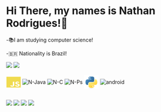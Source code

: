 # Hi There, my names is Nathan Rodrigues!👋

-📚I am studying computer science!

-🇧🇷 Nationality is Brazil!

<div>
  <a href-"https://github.com/nathan2005-maker">
    <img height="180em" src="https://github-readme-stats.vercel.app/api?username=nathan2005-maker&show-icons=false&theme=dark&include_all_commits=true&count_private=true" / >
    <img height="180em" src="https://github-readme-stats.vercel.app/api/wakatime?username=nathan2005-maker&layout=compact&langs_count=16&theme=dark"/ >
</div>
<div style="display: inline_block"><br>
<img align="center" alt="Rafa-Js" height="30" width="40" src="https://raw.githubusercontent.com/devicons/devicon/master/icons/javascript/javascript-plain.svg">
<img align="center" alt="N-Java" height="30" width="48" src="https://cdn.jsdelivr.net/gh/devicons/devicon@latest/icons/java/java-original.svg"/>
<img align="center" alt="N-C" height="30" width="40" src="https://cdn.jsdelivr.net/gh/devicons/devicon@latest/icons/c/c-plain.svg">
<img align="center" alt="N-Ps" height="30" width="40" src="https://cdn.jsdelivr.net/gh/devicons/devicon@latest/icons/photoshop/photoshop-plain.svg">
<img align="center" alt="Rafa-Python" height="38" width="40" src="https://raw.githubusercontent.com/devicons/devicon/master/icons/python/python-original.svg">
<img align="center" alt="android"  height="30" width="40" src="https://cdn.jsdelivr.net/gh/devicons/devicon@latest/icons/android/android-plain.svg">
</div> 

##
<div>
<a href="https://www.instagram.com/_nathanrodrig" target="blank"><img src="https://img.shields.io/badge/-Instagram-E4405F?style=for-the-badge&logo=instagram&logoColor=white" target="blank"></a>
<a href="https://w.app/d9s8oi" target="blank"><img src="https://img.shields.io/badge/WhatsApp-25D366?style=for-the-badge&logo=whatsapp&logoColor=white" target="blank"></a>
<a href="mailto:contato@nathanrodrig.contato"><img src="https://img.shields.io/badge/-Gmail-D14836?style=for-the-badge&logo=gmail&logoColor=white" target="blank"></a>
<a href="https://www.linkedin.com/in/nathan-rodrigues-703b86328" target="blank"><img src="https://img.shields.io/badge/-LinkedIn-0077B5?style=for-the-badge&logo=linkedin&logoColor=white" target="blank"></a>
</div>
